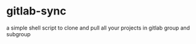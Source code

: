 # gitlab-sync
a simple shell script to clone and pull all your projects in gitlab group and subgroup
